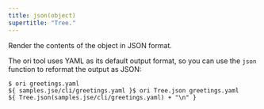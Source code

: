 ```yaml
---
title: json(object)
supertitle: "Tree."
---
```


Render the contents of the object in JSON format.

The ori tool uses YAML as its default output format, so you can use the `json` function to reformat the output as JSON:

```console
$ ori greetings.yaml
${ samples.jse/cli/greetings.yaml }$ ori Tree.json greetings.yaml
${ Tree.json(samples.jse/cli/greetings.yaml) + "\n" }
```
